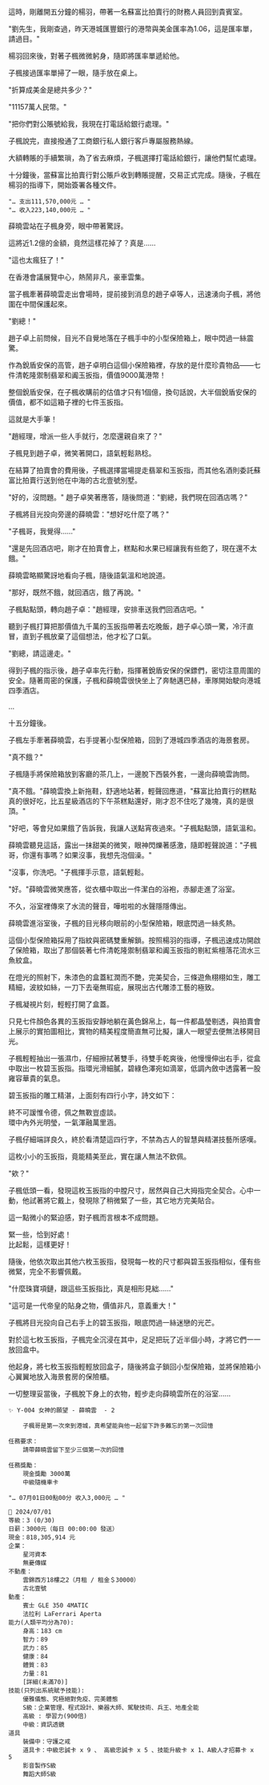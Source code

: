 這時，剛離開五分鐘的楊羽，帶著一名蘇富比拍賣行的財務人員回到貴賓室。

"劉先生，我剛查過，昨天港城匯豐銀行的港幣與美金匯率為1.06，這是匯率單，請過目。"

楊羽回來後，對著子楓微微躬身，隨即將匯率單遞給他。

子楓接過匯率單掃了一眼，隨手放在桌上。

"折算成美金是總共多少？"

"11157萬人民幣。"

"把你們對公賬號給我，我現在打電話給銀行處理。"

子楓說完，直接撥通了工商銀行私人銀行客戶專屬服務熱線。

大額轉賬的手續繁瑣，為了省去麻煩，子楓選擇打電話給銀行，讓他們幫忙處理。

十分鐘後，當蘇富比拍賣行對公賬戶收到轉賬提醒，交易正式完成。隨後，子楓在楊羽的指導下，開始簽署各種文件。

`"… 支出111,570,000元 … "`  
`"… 收入223,140,000元 … "`  

薛曉雲站在子楓身旁，眼中帶著驚訝。

這將近1.2億的金額，竟然這樣花掉了？真是……

"這也太瘋狂了！"

在香港會議展覽中心，熱鬧非凡，豪車雲集。

當子楓牽著薛曉雲走出會場時，提前接到消息的趙子卓等人，迅速湧向子楓，將他圍在中間保護起來。

"劉總！"

趙子卓上前問候，目光不自覺地落在子楓手中的小型保險箱上，眼中閃過一絲震驚。

作為銳盾安保的高管，趙子卓明白這個小保險箱裡，存放的是什麼珍貴物品——七件清乾隆禦制翡翠和阗玉扳指，價值9000萬港幣！

整個銳盾安保，在子楓收購前的估值才只有1個億，換句話說，大半個銳盾安保的價值，都不如這箱子裡的七件玉扳指。

這就是大手筆！

"趙經理，增派一些人手就行，怎麼還親自來了？"

子楓見到趙子卓，微笑著開口，語氣輕鬆熟稔。

在結算了拍賣會的費用後，子楓選擇當場提走翡翠和玉扳指，而其他名酒則委託蘇富比拍賣行送到他在中海的古北壹號別墅。

"好的，沒問題。" 趙子卓笑著應答，隨後問道："劉總，我們現在回酒店嗎？"

子楓將目光投向旁邊的薛曉雲："想好吃什麼了嗎？"

"子楓哥，我覺得……"

"還是先回酒店吧，剛才在拍賣會上，糕點和水果已經讓我有些飽了，現在還不太餓。"

薛曉雲略顯驚訝地看向子楓，隨後語氣溫和地說道。

"那好，既然不餓，就回酒店，餓了再說。"

子楓點點頭，轉向趙子卓："趙經理，安排車送我們回酒店吧。"

聽到子楓打算把那價值九千萬的玉扳指帶著去吃晚飯，趙子卓心頭一驚，冷汗直冒，直到子楓放棄了這個想法，他才松了口氣。

"劉總，請這邊走。"

得到子楓的指示後，趙子卓率先行動，指揮著銳盾安保的保鏢們，密切注意周圍的安全。隨著周密的保護，子楓和薛曉雲很快坐上了奔馳邁巴赫，車隊開始駛向港城四季酒店。

...

十五分鐘後。

子楓左手牽著薛曉雲，右手提著小型保險箱，回到了港城四季酒店的海景套房。

"真不餓？"

子楓隨手將保險箱放到客廳的茶几上，一邊脫下西裝外套，一邊向薛曉雲詢問。

"真不餓。"薛曉雲換上新拖鞋，舒適地站著，輕聲回應道，"蘇富比拍賣行的糕點真的很好吃，比五星級酒店的下午茶糕點還好，剛才忍不住吃了幾塊，真的是很頂。"

"好吧，等會兒如果餓了告訴我，我讓人送點宵夜過來。"子楓點點頭，語氣溫和。

薛曉雲聽見這話，露出一抹甜美的微笑，眼神閃爍著感激，隨即輕聲說道："子楓哥，你還有事嗎？如果沒事，我想先泡個澡。"

"沒事，你洗吧。"子楓揮手示意，語氣輕鬆。

"好。"薛曉雲微笑應答，從衣櫃中取出一件潔白的浴袍，赤腳走進了浴室。

不久，浴室裡傳來了水流的聲音，嘩啦啦的水聲隱隱傳出。

薛曉雲進浴室後，子楓的目光移向眼前的小型保險箱，眼底閃過一絲炙熱。

這個小型保險箱採用了指紋與密碼雙重解鎖。按照楊羽的指導，子楓迅速成功開啟了保險箱，取出了那個裝著七件清乾隆禦制翡翠和阗玉扳指的剔紅紫檀落花流水三魚紋盒。

在燈光的照射下，朱漆色的盒蓋紅潤而不艷，完美契合，三條遊魚栩栩如生，雕工精細，波紋如絲，一刀下去毫無瑕疵，展現出古代雕漆工藝的極致。

子楓凝視片刻，輕輕打開了盒蓋。

只見七件顏色各異的玉扳指安靜地躺在黃色錦帛上，每一件都晶瑩剔透，與拍賣會上展示的實拍圖相比，實物的精美程度簡直無可比擬，讓人一眼望去便無法移開目光。

子楓輕輕抽出一張濕巾，仔細擦拭著雙手，待雙手乾爽後，他慢慢伸出右手，從盒中取出一枚碧玉扳指。指環光滑細膩，碧綠色澤宛如滴翠，低調內斂中透露著一股雍容華貴的氣息。

碧玉扳指的雕工精湛，上面刻有四行小字，詩文如下：

終不可諼惟令德，佩之無斁豈虛談。  
環中內外光明瑩，一氣渾融萬里涵。

子楓仔細端詳良久，終於看清楚這四行字，不禁為古人的智慧與精湛技藝所感嘆。

這枚小小的玉扳指，竟能精美至此，實在讓人無法不欽佩。

"欸？"

子楓低頭一看，發現這枚玉扳指的中膛尺寸，居然與自己大拇指完全契合。心中一動，他試著將它戴上，發現除了稍微緊了一些，其它地方完美貼合。

這一點微小的緊迫感，對子楓而言根本不成問題。

緊一些，恰到好處！  
比起鬆，這樣更好！

隨後，他依次取出其他六枚玉扳指，發現每一枚的尺寸都與碧玉扳指相似，僅有些微緊，完全不影響佩戴。

"什麼珠寶項鏈，跟這些玉扳指比，真是相形見絀……"

"這可是一代帝皇的貼身之物，價值非凡，意義重大！"

子楓將目光投向自己右手上的碧玉扳指，眼底閃過一絲迷戀的光芒。

對於這七枚玉扳指，子楓完全沉浸在其中，足足把玩了近半個小時，才將它們一一放回盒中。

他起身，將七枚玉扳指輕輕放回盒子，隨後將盒子鎖回小型保險箱，並將保險箱小心翼翼地放入海景套房的保險櫃。

一切整理妥當後，子楓脫下身上的衣物，輕步走向薛曉雲所在的浴室……

```
✨ Y-004 女神的願望 - 薛曉雲  - 2
    
    子楓哥是第一次來到港城，真希望能與他一起留下許多難忘的第一次回憶

任務要求：
    請帶薛曉雲留下至少三個第一次的回憶

任務獎勵：
    現金獎勵 3000萬
    中級隨機車卡
```

`"… 07月01日00點00分 收入3,000元 … "`

```
📰 2024/07/01
等級：3 (0/30)
日薪：3000元（每日 00:00:00 發送）
現金：818,305,914 元
企業：
    星河資本
    無憂傳媒
不動產：
    雲錦西方18樓之2（月租 / 租金＄30000）
    古北壹號
動產：
    賓士 GLE 350 4MATIC
    法拉利 LaFerrari Aperta
能力(人類平均分為70):
    身高：183 cm
    智力：89
    武力：85
    健康：84
    體質：83
    力量：81
    [詳細(未滿70)]
技能(只列出系統賦予技能):
    優雅儀態、究極絕對免疫、完美體態
    S級：企業管理、程式設計、樂器大師、駕駛技術、兵王、地產全能
    高級 : 學習力(900倍)
    中級：資訊透鏡
道具
    裝備中：守護之戒
    道具卡：中級忠誠卡 x 9 、 高級忠誠卡 x 5 、技能升級卡 x 1、A級人才招募卡 x 5
    影音製作S級
    舞蹈大師S級
```